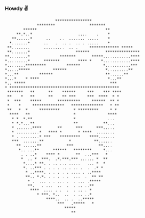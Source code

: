 ### Howdy ✌
```
                      ****************
              ********               *******
        ******                              **
     **.*..*                    ....    .    *
   **......*      ..    ..  ....... .....    *
  *.......*      ..   .  .. .  .. . .....    *
 **........      .........  .. .     ************* *****
 **.......*                    ******       ***************
**........*             *******       *****............****
*.........*      *******        **** *    *............****
*........*********         ******          *...........***
*.....*****          ******                 *.........**
*...**         ******                       **......**
*...*    * ****                              *...**
*.. *****                                     ***
* ************************************************
 *******   **      **    ******     ***    *** ****
 **    *   **      **    ** ***     ***  ****  * *
 *  ***    *****       **********     ******  ** *
 *    *     **************   **************   * **
 **   *  *     *********      * *********     * *
  ****   **                   *              ****
   * *  *.**                  *              ...
   * *.*...**                 **           **...
   * .......****       **      ***      ***.....
   * ..........*   **** *       * ****  ........
   * . ........* ***    *********    ****.......
   ***  .......**           *          **......
     ** ......**           ***           **....
      *.. ...**      ******   ********     *...
       . . ..*    **** *       **  ...***   *
       *  .. *  ***.  .*.***.*** ...... *  **
        *....* **. . .. ... .....   ... *  *
        *. ..*** . . . . .. . .. .  .  .* *
         * ..****. . . . . . .... . ..****
         **.. *.*. . . . . .  ...  .  ** **
          * .  ... . . ... .  . ... .*****
          **.   . ...  ..  .  . .. ..**
           ****  .... . .  .  . .. . *
              * ***. *..  ..  . .. ..*
                  ****..  .. .  ..*****
                       ***   .*****   *
                          *****
                             **
```
<!--
**Pome-ro/Pome-ro** is a ✨ _special_ ✨ repository because its `README.md` (this file) appears on your GitHub profile.

Here are some ideas to get you started:

- 🔭 I’m currently working on ...
- 🌱 I’m currently learning ...
- 👯 I’m looking to collaborate on ...
- 🤔 I’m looking for help with ...
- 💬 Ask me about ...
- 📫 How to reach me: ...
- 😄 Pronouns: ...
- ⚡ Fun fact: ...
-->
